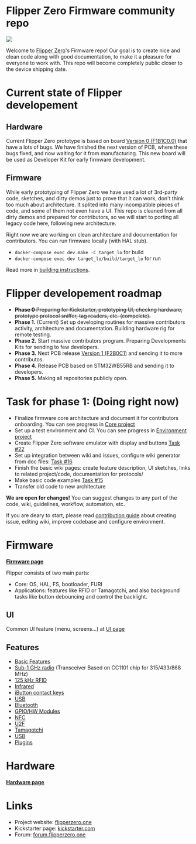 # Flipper Zero Firmware community repo

![](https://github.com/Flipper-Zero/wiki/blob/master/images/firmware-wiki-header.gif)

Welcome to [Flipper Zero](https://flipperzero.one/zero)'s Firmware repo! Our goal is to create nice and clean code along with good documentation, to make it a pleasure for everyone to work with. This repo will become completely public closer to the device shipping date. 

# Current state of Flipper developement

## Hardware

Current Flipper Zero prototype is based on board [Version 0 (F1B1C0.0)](https://github.com/Flipper-Zero/flipperzero-firmware-community/wiki/Hardware-version-F1B1C0.0) that have a lots of bugs. We have finished the next version of PCB, where these bugs fixed, and now waiting for it from manufacturing. This new board will be used as Developer Kit for early firmware development. 

## Firmware

While early prototyping of Flipper Zero we have used a lot of 3rd-party code, sketches, and dirty demos just to prove that it can work, don't think too much about architecture. It splited into many incompatible pieces of code, and some of them not even have a UI. This repo is cleaned from all dirty demos and prepared for contributors, so we will start to porting all legacy code here, following new architecture.  

Right now we are working on clean architecture and documentation for contributors. You can run firmware locally (with HAL stub).

* `docker-compose exec dev make -C target_lo` for build
* `docker-compose exec dev target_lo/build/target_lo` for run

Read more in [building instructions](https://github.com/Flipper-Zero/flipperzero-firmware-community/wiki/Firmware#building).

# Flipper developement roadmap

* ~~**Phase 0** Preparing for Kickstarter, prototyping UI, checkng hardware, prototype protocol sniffer, tag readers, etc. (compelete).~~
* **Phase 1.** (Current) Set up developing routines for massive contributors activity, architecture and documentation. Building hardware rig for remote testing.
* **Phase 2.** Start massive contributors program. Preparing Developments Kits for sending to few developers.
* **Phase 3.** Next PCB release [Version 1 (F2B0C1)](https://github.com/Flipper-Zero/flipperzero-firmware-community/wiki/Hardware-version-F2B0C1.1) and sending it to more contributos.
* **Phase 4.** Release PCB based on STM32WB55RB and sending it to developers.
* **Phase 5.** Making all repositories publicly open.

# Task for phase 1: (Doing right now)

* Finalize firmware core architecture and document it for contributors onboarding. You can see progress in [Core project](https://github.com/Flipper-Zero/flipperzero-firmware-community/projects/3)
* Set up a test environment and CI. You can see progress in [Environment project](https://github.com/Flipper-Zero/flipperzero-firmware-community/projects/2)
* Create Flipper Zero software emulator with display and buttons [Task #22](https://github.com/Flipper-Zero/flipperzero-firmware-community/issues/22)
* Set up integration between wiki and issues, configure wiki generator from doc files: [Task #16](https://github.com/Flipper-Zero/flipperzero-firmware-community/issues/16)
* Finish the basic wiki pages: create feature description, UI sketches, links to related project/code, documentation for protocols/
* Make basic code examples [Task #15](https://github.com/Flipper-Zero/flipperzero-firmware-community/issues/15)
* Transfer old code to new architecture

**We are open for changes!** You can suggest changes to any part of the code, wiki, guidelines, workflow, automation, etc.

If you are deary to start, please read [contribution guide](https://github.com/Flipper-Zero/flipperzero-firmware-community/wiki/Contributing) about creating issue, editing wiki, improve codebase and configure environment.

# Firmware

**[Firmware page](https://github.com/Flipper-Zero/flipperzero-firmware-community/wiki/Firmware)**

Flipper consists of two main parts:

* Core: OS, HAL, FS, bootloader, FURI
* Applications: features like RFID or Tamagotchi, and also background tasks like button debouncing and control the backlight.

## UI

Common UI feature (menu, screens...) at [UI page](https://github.com/Flipper-Zero/flipperzero-firmware-community/wiki/UI)

## Features

* [Basic Features](https://github.com/Flipper-Zero/flipperzero-firmware-community/wiki/Basic-features)
* [Sub-1 GHz radio](https://github.com/Flipper-Zero/flipperzero-firmware-community/wiki/Sub-1-GHz-radio) (Transceiver Based on CC1101 chip for 315/433/868 MHz)
* [125 kHz RFID](https://github.com/Flipper-Zero/flipperzero-firmware-community/wiki/125-kHz-RFID)
* [Infrared](https://github.com/Flipper-Zero/flipperzero-firmware-community/wiki/Infrared)
* [iButton contact keys](https://github.com/Flipper-Zero/flipperzero-firmware-community/wiki/iButton-contact-keys)
* [USB](https://github.com/Flipper-Zero/flipperzero-firmware-community/wiki/USB)
* [Bluetooth](https://github.com/Flipper-Zero/flipperzero-firmware-community/wiki/Bluetooth)
* [GPIO/HW Modules](https://github.com/Flipper-Zero/flipperzero-firmware-community/wiki/GPIO)
* [NFC](https://github.com/Flipper-Zero/flipperzero-firmware-community/wiki/NFC)
* [U2F](https://github.com/Flipper-Zero/flipperzero-firmware-community/wiki/U2F)
* [Tamagotchi](https://github.com/Flipper-Zero/flipperzero-firmware-community/wiki/Tamagotchi)
* [USB](https://github.com/Flipper-Zero/flipperzero-firmware-community/wiki/USB)
* [Plugins](https://github.com/Flipper-Zero/flipperzero-firmware-community/wiki/Plugins)

# Hardware

**[Hardware page](https://github.com/Flipper-Zero/flipperzero-firmware-community/wiki/Hardware)**

# Links

* Project website: [flipperzero.one](https://flipperzero.one)
* Kickstarter page: [kickstarter.com](https://www.kickstarter.com/projects/flipper-devices/flipper-zero-tamagochi-for-hackers)
* Forum: [forum.flipperzero.one](https://forum.flipperzero.one/)
